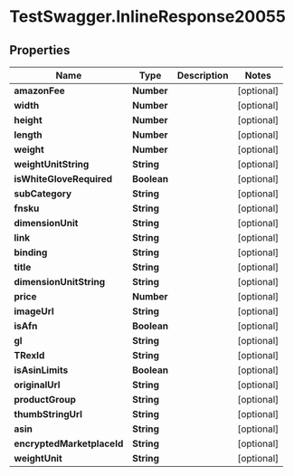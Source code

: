 # TestSwagger.InlineResponse20055

## Properties

Name | Type | Description | Notes
------------ | ------------- | ------------- | -------------
**amazonFee** | **Number** |  | [optional] 
**width** | **Number** |  | [optional] 
**height** | **Number** |  | [optional] 
**length** | **Number** |  | [optional] 
**weight** | **Number** |  | [optional] 
**weightUnitString** | **String** |  | [optional] 
**isWhiteGloveRequired** | **Boolean** |  | [optional] 
**subCategory** | **String** |  | [optional] 
**fnsku** | **String** |  | [optional] 
**dimensionUnit** | **String** |  | [optional] 
**link** | **String** |  | [optional] 
**binding** | **String** |  | [optional] 
**title** | **String** |  | [optional] 
**dimensionUnitString** | **String** |  | [optional] 
**price** | **Number** |  | [optional] 
**imageUrl** | **String** |  | [optional] 
**isAfn** | **Boolean** |  | [optional] 
**gl** | **String** |  | [optional] 
**TRexId** | **String** |  | [optional] 
**isAsinLimits** | **Boolean** |  | [optional] 
**originalUrl** | **String** |  | [optional] 
**productGroup** | **String** |  | [optional] 
**thumbStringUrl** | **String** |  | [optional] 
**asin** | **String** |  | [optional] 
**encryptedMarketplaceId** | **String** |  | [optional] 
**weightUnit** | **String** |  | [optional] 


